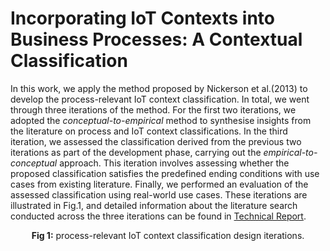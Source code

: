 # Incorporating IoT Contexts into Business Processes: A Contextual Classification

In this work, we apply the method proposed by Nickerson et al.(2013) to develop the process-relevant IoT context classification. In total, we went through three iterations of the method. For the first two iterations, we adopted the _conceptual-to-empirical_ method to synthesise insights from the literature on process and IoT context classifications. In the third iteration, we assessed the classification derived from the previous two iterations as part of the development phase, carrying out the _empirical-to-conceptual_ approach. This iteration involves assessing whether the proposed classification satisfies the predefined ending conditions with use cases from existing literature. Finally, we performed an evaluation of the assessed classification using real-world use cases. These iterations are illustrated in Fig.1, and detailed information about the literature search conducted across the three iterations can be found in [Technical Report](TechnicalReport.md).

<div align="center">
  
  <p><strong>Fig 1:</strong> process-relevant IoT context classification design iterations.</p>
</div>
